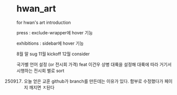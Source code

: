 
# hwan_art
for hwan's art introduction



press : exclude-wrapper에 hover 기능

exhibitions : sidebar에 hover 기능


8월 말 sug
11월 kickoff
12월 consider


국가별 언어 설정 (or 전시회 가격) feat 이건우 상병
대륙을 설정해 대륙에 따라 거기서 시행하는 전시회 별로 sort

250917. 오늘 얻은 교훈 github가 branch를 만든데는 이유가 있다. 함부로 수정했다가 페이지 깨지면 ㅈ된다
